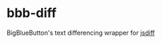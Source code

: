 # bbb-diff
BigBlueButton's text differencing wrapper for [jsdiff](https://github.com/kpdecker/jsdiff)
